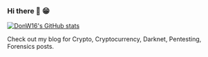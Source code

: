 ### Hi there 👋 😁

[![DonW16's GitHub stats](https://github-readme-stats.vercel.app/api?username=DonW16)](https://github.com/anuraghazra/github-readme-stats)

Check out my blog for Crypto, Cryptocurrency, Darknet, Pentesting, Forensics posts.

<!--
**DonW16/DonW16** is a ✨ _special_ ✨ repository because its `README.md` (this file) appears on your GitHub profile.

Here are some ideas to get you started:

- 🔭 I’m currently working on ...
- 🌱 I’m currently learning ...
- 👯 I’m looking to collaborate on ...
- 🤔 I’m looking for help with ...
- 💬 Ask me about ...
- 📫 How to reach me: ...
- 😄 Pronouns: ...
- ⚡ Fun fact: ...
-->
